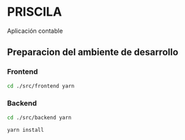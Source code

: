 # PRISCILA

Aplicación contable

## Preparacion del ambiente de desarrollo

### Frontend

```bash
cd ./src/frontend yarn
```

### Backend

```bash
cd ./src/backend yarn
```

```bash
yarn install
```
